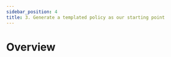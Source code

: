 ```yaml
---
sidebar_position: 4
title: 3. Generate a templated policy as our starting point 
---
```


# Overview
